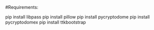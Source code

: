 #Requirements:

pip install libpass
pip install pillow
pip install pycryptodome
pip install pycryptodomex
pip install ttkbootstrap
